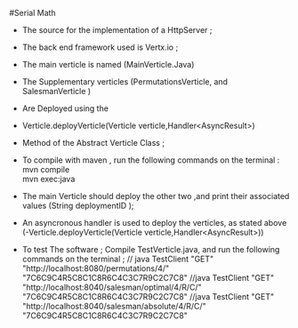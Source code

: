#Serial Math
- The source for the implementation of a HttpServer  ;
- The back end framework used is Vertx.io ; 
- The main verticle is  named (MainVerticle.Java) 
- The Supplementary verticles (PermutationsVerticle, and SalesmanVerticle )
- Are Deployed using the 
- Verticle.deployVerticle(Verticle verticle,Handler<AsyncResult<String>>)
- Method of the Abstract Verticle Class ;

- To compile with maven , run the following commands on the terminal : 
 mvn compile   
 mvn exec:java 
 - The main Verticle should deploy the other two 
 ,and print their associated values (String deploymentID ); 
 - An asyncronous handler is used to deploy the verticles, as stated above 
 (-Verticle.deployVerticle(Verticle verticle,Handler<AsyncResult<String>>))
- To test The software ; 
Compile TestVerticle.java, and run the following commands on the terminal ; 
// java TestClient "GET" "http://localhost:8080/permutations/4/" "7C6C9C4R5C8C1C8R6C4C3C7R9C2C7C8"
//java TestClient "GET" "http://localhost:8040/salesman/optimal/4/R/C/" "7C6C9C4R5C8C1C8R6C4C3C7R9C2C7C8"
//java TestClient "GET" "http://localhost:8040/salesman/absolute/4/R/C/" "7C6C9C4R5C8C1C8R6C4C3C7R9C2C7C8"
